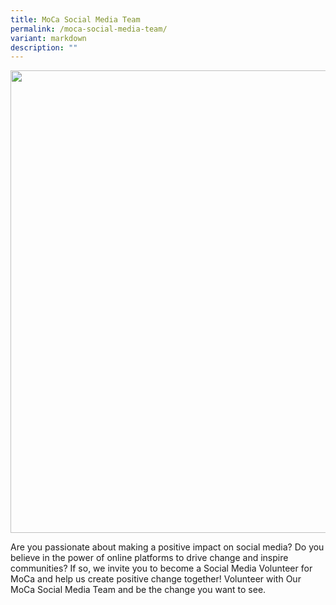 ```yaml
---
title: MoCa Social Media Team
permalink: /moca-social-media-team/
variant: markdown
description: ""
---
```

<div class="isomer-image-wrapper">
<img style="width: 740px; color: rgb(0, 0, 0); font-family: system-ui, -apple-system, &quot;system-ui&quot;, &quot;Segoe UI&quot;, Roboto, Oxygen, Ubuntu, Cantarell, &quot;Open Sans&quot;, &quot;Helvetica Neue&quot;, sans-serif; font-size: medium; font-style: normal; font-variant-ligatures: normal; font-variant-caps: normal; font-weight: 400; letter-spacing: normal; orphans: 2; text-align: start; text-indent: 0px; text-transform: none; widows: 2; word-spacing: 0px; -webkit-text-stroke-width: 0px; white-space: normal; text-decoration-thickness: initial; text-decoration-style: initial; text-decoration-color: initial;" height="auto" width="100%" src="https://moca.sgp1.cdn.digitaloceanspaces.com/Volunteer%20with%20Us/6569c11597cb7dc821f8c463_Social%2520Media.webp">
</div>
<p>Are you passionate about making a positive impact on social media? Do
you believe in the power of online platforms to drive change and inspire
communities? If so, we invite you to become a Social Media Volunteer for
MoCa and help us create positive change together! Volunteer with Our MoCa
Social Media Team and be the change you want to see.</p>